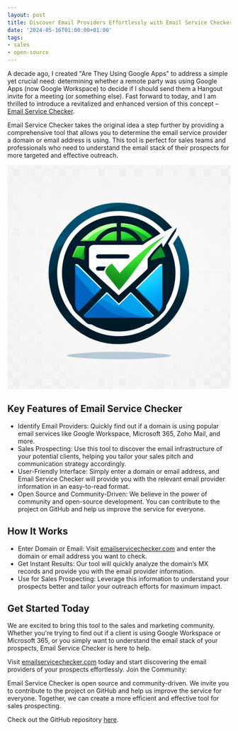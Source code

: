 ```yaml
---
layout: post
title: Discover Email Providers Effortlessly with Email Service Checker
date: '2024-05-16T01:00:00+01:00'
tags:
- sales
- open-source
---
```


A decade ago, I created "Are They Using Google Apps" to address a simple yet crucial need: determining whether a remote party was using Google Apps (now Google Workspace) to decide if I should send them a Hangout invite for a meeting (or something else). Fast forward to today, and I am thrilled to introduce a revitalized and enhanced version of this concept – [Email Service Checker](https://emailservicechecker.com).

Email Service Checker takes the original idea a step further by providing a comprehensive tool that allows you to determine the email service provider a domain or email address is using. This tool is perfect for sales teams and professionals who need to understand the email stack of their prospects for more targeted and effective outreach.

![Email Service Checker](/assets/email-service-checker.webp)

## Key Features of Email Service Checker

* Identify Email Providers: Quickly find out if a domain is using popular email services like Google Workspace, Microsoft 365, Zoho Mail, and more.
* Sales Prospecting: Use this tool to discover the email infrastructure of your potential clients, helping you tailor your sales pitch and communication strategy accordingly.
* User-Friendly Interface: Simply enter a domain or email address, and Email Service Checker will provide you with the relevant email provider information in an easy-to-read format.
* Open Source and Community-Driven: We believe in the power of community and open-source development. You can contribute to the project on GitHub and help us improve the service for everyone.

## How It Works

* Enter Domain or Email: Visit [emailservicechecker.com](https://emailservicechecker.com) and enter the domain or email address you want to check.
* Get Instant Results: Our tool will quickly analyze the domain’s MX records and provide you with the email provider information.
* Use for Sales Prospecting: Leverage this information to understand your prospects better and tailor your outreach efforts for maximum impact.

## Get Started Today

We are excited to bring this tool to the sales and marketing community. Whether you're trying to find out if a client is using Google Workspace or Microsoft 365, or you simply want to understand the email stack of your prospects, Email Service Checker is here to help.

Visit [emailservicechecker.com](https://emailservicechecker.com) today and start discovering the email providers of your prospects effortlessly.
Join the Community:

Email Service Checker is open source and community-driven. We invite you to contribute to the project on GitHub and help us improve the service for everyone. Together, we can create a more efficient and effective tool for sales prospecting.

Check out the GitHub repository [here](https://github.com/Viktopia/email-service-checker).
